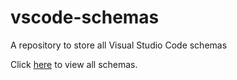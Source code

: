 # vscode-schemas
A repository to store all Visual Studio Code schemas

Click [here](/schemas) to view all schemas.

